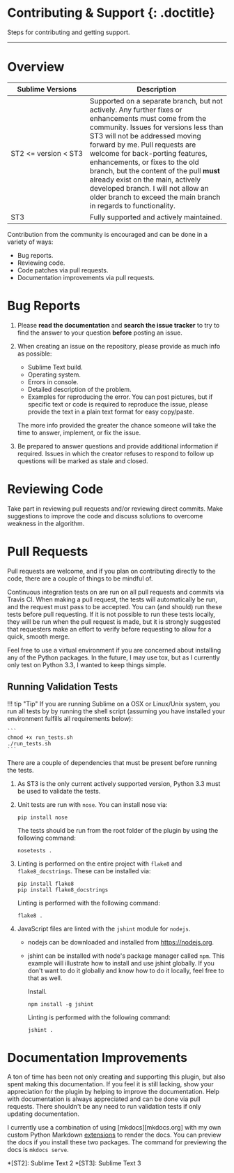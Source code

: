 # Contributing &amp; Support {: .doctitle}
Steps for contributing and getting support.

---

# Overview

| Sublime Versions | Description |
|------------------|-------------|
| ST2&nbsp;<=&nbsp;version&nbsp;<&nbsp;ST3 | Supported on a separate branch, but not actively.  Any further fixes or enhancements must come from the community.  Issues for versions less than ST3 will not be addressed moving forward by me.  Pull requests are welcome for back-porting features, enhancements, or fixes to the old branch, but the content of the pull **must** already exist on the main, actively developed branch.  I will not allow an older branch to exceed the main branch in regards to functionality. |
| ST3 | Fully supported and actively maintained. |

Contribution from the community is encouraged and can be done in a variety of ways:

- Bug reports.
- Reviewing code.
- Code patches via pull requests.
- Documentation improvements via pull requests.

# Bug Reports

1. Please **read the documentation** and **search the issue tracker** to try to find the answer to your question **before** posting an issue.

2. When creating an issue on the repository, please provide as much info as possible:

    - Sublime Text build.
    - Operating system.
    - Errors in console.
    - Detailed description of the problem.
    - Examples for reproducing the error.  You can post pictures, but if specific text or code is required to reproduce the issue, please provide the text in a plain text format for easy copy/paste.

    The more info provided the greater the chance someone will take the time to answer, implement, or fix the issue.

3. Be prepared to answer questions and provide additional information if required.  Issues in which the creator refuses to respond to follow up questions will be marked as stale and closed.

# Reviewing Code
Take part in reviewing pull requests and/or reviewing direct commits.  Make suggestions to improve the code and discuss solutions to overcome weakness in the algorithm.

# Pull Requests
Pull requests are welcome, and if you plan on contributing directly to the code, there are a couple of things to be mindful of.

Continuous integration tests on are run on all pull requests and commits via Travis CI.  When making a pull request, the tests will automatically be run, and the request must pass to be accepted.  You can (and should) run these tests before pull requesting.  If it is not possible to run these tests locally, they will be run when the pull request is made, but it is strongly suggested that requesters make an effort to verify before requesting to allow for a quick, smooth merge.

Feel free to use a virtual environment if you are concerned about installing any of the Python packages.  In the future, I may use tox, but as I currently only test on Python 3.3, I wanted to keep things simple.

## Running Validation Tests

!!! tip "Tip"
    If you are running Sublime on a OSX or Linux/Unix system, you run all tests by by running the shell script (assuming you have installed your environment fulfills all requirements below):

    ```
    chmod +x run_tests.sh
    ./run_tests.sh
    ```

There are a couple of dependencies that must be present before running the tests.

1. As ST3 is the only current actively supported version, Python 3.3 must be used to validate the tests.

2. Unit tests are run with `nose`.  You can install nose via:

    ```
    pip install nose
    ```

    The tests should be run from the root folder of the plugin by using the following command:

    ```
    nosetests .
    ```

3. Linting is performed on the entire project with `flake8` and `flake8_docstrings`.  These can be installed via:

    ```
    pip install flake8
    pip install flake8_docstrings
    ```

    Linting is performed with the following command:

    ```
    flake8 .
    ```

4. JavaScript files are linted with the `jshint` module for `nodejs`.

    - nodejs can be downloaded and installed from https://nodejs.org.
    - jshint can be installed with node's package manager called `npm`. This example will illustrate how to install and use jshint globally.  If you don't want to do it globally and know how to do it locally, feel free to that as well.

        Install.

        ```
        npm install -g jshint
        ```

        Linting is performed with the following command:

        ```
        jshint .
        ```

# Documentation Improvements
A ton of time has been not only creating and supporting this plugin, but also spent making this documentation.  If you feel it is still lacking, show your appreciation for the plugin by helping to improve the documentation.  Help with documentation is always appreciated and can be done via pull requests.  There shouldn't be any need to run validation tests if only updating documentation.

I currently use a combination of using [mkdocs][mkdocs.org] with my own custom Python Markdown [extensions](https://github.com/facelessuser/pymdown-extensions) to render the docs.  You can preview the docs if you install these two packages.  The command for previewing the docs is `mkdocs serve`.

*[ST2]: Sublime Text 2
*[ST3]: Sublime Text 3
